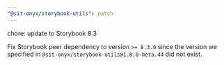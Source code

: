```yaml
---
"@sit-onyx/storybook-utils": patch
---
```


chore: update to Storybook 8.3

Fix Storybook peer dependency to version `>= 8.3.0` since the version we specified in `@sit-onyx/storybook-utils@1.0.0-beta.44` did not exist.
